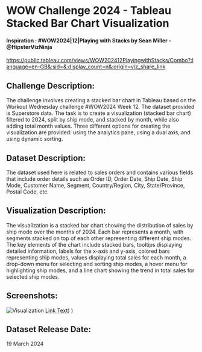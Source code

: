 
# WOW Challenge 2024 - Tableau Stacked Bar Chart Visualization
#### Inspiration : #WOW2024|12|Playing with Stacks by Sean Miller - @HipsterVizNinja
https://public.tableau.com/views/WOW202412PlayingwithStacks/Combo?:language=en-GB&:sid=&:display_count=n&:origin=viz_share_link

## Challenge Description:
The challenge involves creating a stacked bar chart in Tableau based on the Workout Wednesday challenge #WOW2024 Week 12. The dataset provided is Superstore data. The task is to create a visualization (stacked bar chart) filtered to 2024, split by ship mode, and stacked by month, while also adding total month values. Three different options for creating the visualization are provided: using the analytics pane, using a dual axis, and using dynamic sorting.

## Dataset Description:
The dataset used here is related to sales orders and contains various fields that include order details such as Order ID, Order Date, Ship Date, Ship Mode, Customer Name, Segment, Country/Region, City, State/Province, Postal Code, etc.

## Visualization Description:
The visualization is a stacked bar chart showing the distribution of sales by ship mode over the months of 2024. Each bar represents a month, with segments stacked on top of each other representing different ship modes. The key elements of the chart include stacked bars, tooltips displaying detailed information, labels for the x-axis and y-axis, colored bars representing ship modes, values displaying total sales for each month, a drop-down menu for selecting and sorting ship modes, a hover menu for highlighting ship modes, and a line chart showing the trend in total sales for selected ship modes.

## Screenshots:
![Visualization]( https://public.tableau.com/views/WOW2024W12-PlayingWithStacks/Option1_?:language=en-GB&:sid=&:display_count=n&:origin=viz_share_link)
[Link Text](https://public.tableau.com/views/WOW2024W12-PlayingWithStacks/Option1_?:language=en-GB&:sid=&:display_count=n&:origin=viz_share_link))
)


## Dataset Release Date:
19 March 2024


